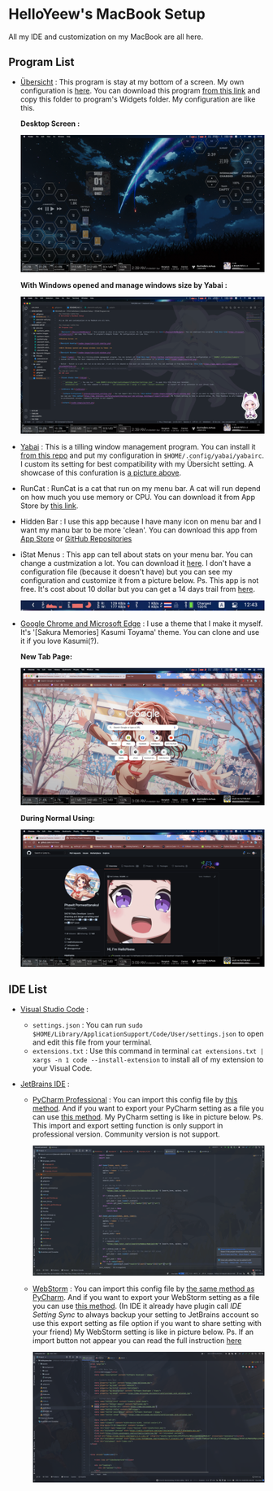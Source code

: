 # HelloYeew's MacBook Setup

All my IDE and customization on my MacBook are all here.

## Program List

- [Übersicht](/Übersicht%20Widgets) : This program is stay at my bottom of a screen. My own configuration is [here](/Übersicht%20Widgets). You can download this program [from this link](https://tracesof.net/uebersicht/) and copy this folder to program's Widgets folder. My configuration are like this.

  **Desktop Screen :**

  ![Übersicht Desktop](readme-images/ubersicht-desktop2.png)

  **With Windows opened and manage windows size by Yabai :**

  ![Übersicht Windows](readme-images/ubersicht-windows2.png)

- [Yabai](/yabai) : This is a tilling window management program. You can install it [from this repo](https://github.com/koekeishiya/yabai) and put my configuration in ```$HOME/.config/yabai/yabairc```. I custom its setting for best compatibility with my Übersicht setting. A showcase of this confuration is [a picture above](readme-images/ubersicht.png).

- RunCat : RunCat is a cat that run on my menu bar. A cat will run depend on how much you use memory or CPU. You can download it from App Store by [this link](https://apps.apple.com/th/app/runcat/id1429033973?mt=12).

- Hidden Bar : I use this app because I have many icon on menu bar and I want my manu bar to be more 'clean'. You can download this app from [App Store](https://apps.apple.com/app/hidden-bar/id1452453066) or [GitHub Repositories](https://github.com/dwarvesf/hidden)

- iStat Menus : This app can tell about stats on your menu bar. You can change a custmization a lot. You can download it [here](https://apps.apple.com/th/app/istat-menus/id1319778037?mt=12). I don't have a configuration file (because it doesn't have) but you can see my configuration and customize it from a picture below. Ps. This app is not free. It's cost about 10 dollar but you can get a 14 days trail from [here](https://bjango.com/mac/istatmenus/).

  ![iStat Menus configuration](readme-images/istat.png)

- [Google Chrome and Microsoft Edge]([Sakura%20Memories]%20Kasumi%20Toyama.crx) : I use a theme that I make it myself. It's '[Sakura Memories] Kasumi Toyama' theme. You can clone and use it if you love Kasumi(?).

  **New Tab Page:**

  ![Kasumi Theme New Tab](readme-images/chrome-kasumi-newtab.png)

  **During Normal Using:**

  ![Kasumi Theme GitHub](readme-images/chrome-kasumi-github.png)

## IDE List

- [Visual Studio Code](/VSCode) : 

  - ```settings.json``` : You can run ```sudo $HOME/Library/ApplicationSupport/Code/User/settings.json``` to open and edit this file from your terminal.
  - ```extensions.txt``` : Use this command in terminal ```cat extensions.txt | xargs -n 1 code --install-extension``` to install all of my extension to your Visual Code.

- [JetBrains IDE](/jetbrains) :
  
  - [PyCharm Professional](jetbrains/pycharm_settings.zip) : You can import this config file by [this method](readme-images/pycharm-import-setting.png). And if you want to export your PyCharm setting as a file you can use [this method](https://www.jetbrains.com/help/pycharm/sharing-your-ide-settings.html#import-export-settings). My PyCharm setting is like in picture below. Ps. This import and export setting function is only support in professional version. Community version is not support.

    ![PyCharm](readme-images/pycharm.png)
  
  - [WebStorm](jetbrains/webstorm_settings.zip) : You can import this config file by [the same method as PyCharm](readme-images/pycharm-import-setting.png). And if you want to export your WebStorm setting as a file you can use [this method](https://www.jetbrains.com/help/webstorm/sharing-your-ide-settings.html#import-export-settings). (In IDE it already have plugin call *IDE Setting Sync* to always backup your setting to JetBrains account so use this export setting as file option if you want to share setting with your friend) My WebStorm setting is like in picture below. Ps. If an import button not appear you can read the full instruction [here](https://www.jetbrains.com/help/webstorm/sharing-your-ide-settings.html#import-export-settings)

    ![WebStorms](readme-images/webstorm.png)
